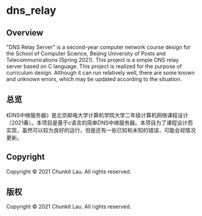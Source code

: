 # dns_relay

## Overview

"DNS Relay Server" is a second-year computer network course design for the School of Computer Science, Beijing University of Posts and Telecommunications (Spring 2021). This project is a simple DNS relay server based on C language. This project is realized for the purpose of curriculum design. Although it can run relatively well, there are some known and unknown errors, which may be updated according to the situation.

## 总览

《DNS中继服务器》是北京邮电大学计算机学院大学二年级计算机网络课程设计（2021春）。本项目是基于c语言的简单DNS中继服务器。本项目为了课程设计而实现，虽然可以较为良好的运行，但是还有一些已知和未知的错误，可能会视情况更新。

## Copyright

Copyright © 2021 Chunkit Lau. All rights reserved.

## 版权

Copyright © 2021 Chunkit Lau. All rights reserved.

